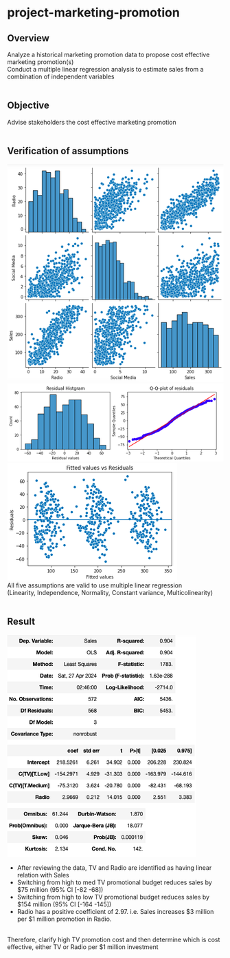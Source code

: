 # project-marketing-promotion

## Overview<br>
  Analyze a historical marketing promotion data to propose cost effective marketing promotion(s)<br>
  Conduct a multiple linear regression analysis to estimate sales from a combination of independent variables<br>
<br>
## Objective<br>
  Advise stakeholders the cost effective marketing promotion<br>
<br>
## Verification of assumptions<br>
![graph 1](/assets/graph_1.png)![graph 2](/assets/graph_2.png)<br>
![graph 3](/assets/graph_3.png)<br>
  All five assumptions are valid to use multiple linear regression<br> 
  (Linearity, Independence, Normality, Constant variance, Multicolinearity)<br>
<br>
## Result<br>
![table_1](/assets/table_1.png)<br>
  * After reviewing the data, TV and Radio are identified as having linear relation with Sales<br>
  * Switching from high to med TV promotional budget reduces sales by $75 million (95\% CI \[-82 -68\])<br>
  * Switching from high to low TV promotional budget reduces sales by $154 million (95\% CI \[-164 -145\])<br>
  * Radio has a positive coefficient of 2.97. i.e. Sales increases $3 million per $\$1$ million promotion in Radio.<br>
<br>
Therefore, clarify high TV promotion cost and then determine which is cost effective, either TV or Radio per $1 million investment
<br>


